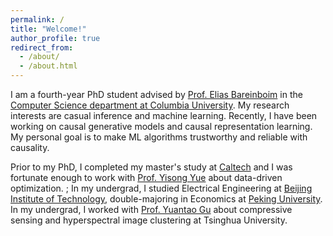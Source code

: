 ```yaml
---
permalink: /
title: "Welcome!"
author_profile: true
redirect_from: 
  - /about/
  - /about.html
---
```


I am a fourth-year PhD student advised by [Prof. Elias Bareinboim](https://causalai.net/) in the [Computer Science department at Columbia University](https://www.cs.columbia.edu/). My research interests are casual inference and machine learning. Recently, I have been working on causal generative models and causal representation learning. My personal goal is to make ML algorithms trustworthy and reliable with causality.

Prior to my PhD, I completed my master's study at [Caltech](https://www.caltech.edu/) and I was fortunate enough to work with [Prof. Yisong Yue](http://www.yisongyue.com/) about data-driven optimization. 
; In my undergrad, I studied Electrical Engineering at [Beijing Institute of Technology](https://english.bit.edu.cn/), double-majoring in Economics at [Peking University](https://english.pku.edu.cn/).
In my undergrad, I worked with [Prof. Yuantao Gu](https://scholar.google.com/citations?user=FL61g6wAAAAJ&hl=en) about compressive sensing and hyperspectral image clustering at Tsinghua University.



